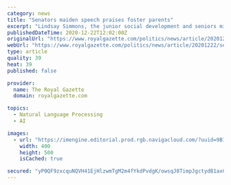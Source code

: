 ```yaml
---
category: news
title: "Senators maiden speech praises foster parents"
excerpt: "Lindsay Simmons, the junior social development and seniors minister, praised the hard work and dedication of Bermuda’s foster parents in her maiden speech. She said ... “Denise doesn’t like recognition, but she is one of those people that silently ..."
publishedDateTime: 2020-12-22T12:02:00Z
originalUrl: "https://www.royalgazette.com/politics/news/article/20201222/senators-maiden-speech-praises-foster-parents/"
webUrl: "https://www.royalgazette.com/politics/news/article/20201222/senators-maiden-speech-praises-foster-parents/"
type: article
quality: 39
heat: 39
published: false

provider:
  name: The Royal Gazette
  domain: royalgazette.com

topics:
  - Natural Language Processing
  - AI

images:
  - url: "https://imengine.editorial.prod.rgb.navigacloud.com/?uuid=9B10B1E7-390F-408E-8488-CB6B7016D539&function=fit&type=preview"
    width: 400
    height: 500
    isCached: true

secured: "yP0QF9zxcquNQVH41EjHlzwmTgM2m4fYkdPvdgK/owsqJ8TimpJgctydB1axCxJiXbdfsMtcWfxPmI7OQd39xO6gx/yUXgVL31TJAkTf9MAL9FLyEGq7MQeUbXkCiOVneeBso8JaSmp8T3ZEYUVWm/Xlh7sXryGzOGUACqAmhwGlA/PADf2T48K+WLuxC6zYTlAkZjgOxQ30qMMLKXJ2xKY0DlkKJ8e1TSrgOs79O/D09zk4dutzQTCk6oLh2F/QEwXYT2nQTMyt8MzT9upr8aeYb6fdMdC63T42OxTUlUP/MvH8K/nF8ycLEcVVNbK+lVd1+97vdF0/5QbOljgWWGHEuH0NL0Rvxe7SMdsn06g=;qshlF7imwgkmU/O+XdadCg=="
---
```


